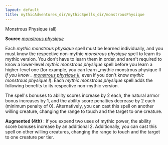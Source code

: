 ```yaml
---
layout: default
title: mythicAdventures_dir/mythicSpells_dir/monstrousPhysique
---
```

Monstrous Physique (all)

**Source** [_monstrous physique_](../ultimateMagic_dir/spells_dir/monstrousPhysique)

Each _mythic monstrous physique_ spell must be learned individually, and you must know the respective non-mythic _monstrous physique_ spell to learn its mythic version. You don't have to learn them in order, and aren't required to know a lower-level _mythic monstrous physique_ spell before you learn a higher-level one (for example, you can learn _mythic monstrous physique II _if you know _ [monstrous physique II](../ultimateMagic_dir/spells_dir/monstrousPhysique#_monstrous-physique-ii)_, even if you don't know _mythic monstrous physique I_). Each _mythic monstrous physique_ spell adds the following benefits to its respective non-mythic version.

The spell's bonuses to ability scores increase by 2 each, the natural armor bonus increases by 1, and the ability score penalties decrease by 2 each (minimum penalty of 0). Alternatively, you can cast this spell on another willing creature, changing the range to touch and the target to one creature.

**Augmented (4th)** : If you expend two uses of mythic power, the ability score bonuses increase by an additional 2. Additionally, you can cast this spell on other willing creatures, changing the range to touch and the target to one creature per tier.

